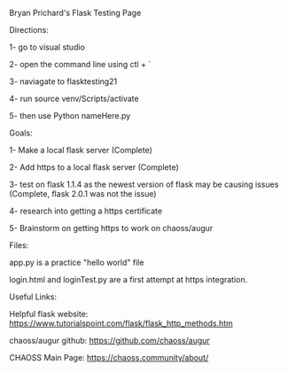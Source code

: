 Bryan Prichard's Flask Testing Page

Directions:

1- go to visual studio

2- open the command line using ctl + `

3- naviagate to flasktesting21

4- run source venv/Scripts/activate

5- then use Python nameHere.py

Goals:

1- Make a local flask server (Complete)

2- Add https to a local flask server (Complete)

3- test on flask 1.1.4 as the newest version of flask may be causing issues (Complete, flask 2.0.1 was not the issue)

4- research into getting a https certificate

5- Brainstorm on getting https to work on chaoss/augur



Files:

app.py is a practice "hello world" file

login.html and loginTest.py are a first attempt at https integration.



Useful Links:

Helpful flask website: https://www.tutorialspoint.com/flask/flask_http_methods.htm

chaoss/augur github: https://github.com/chaoss/augur

CHAOSS Main Page: https://chaoss.community/about/
